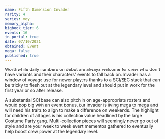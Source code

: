 ```yaml
---
name: Fifth Dimension Invader
rarity: 4
series: voy
memory_alpha:
bigbook_tier: 6
events: 16
in_portal: true
date: 07/10/2021
obtained: Event
mega: false
published: true
---
```


Worthwhile daily numbers on debut are always welcome for crew who don't have variants and their characters' events to fall back on. Invader has a window of voyage use for newer players thanks to a SCI/SEC stack that can be tricky to flesh out at the legendary level and should put in work for the first year or so after release.

A substantial SCI base can also pitch in on age-appropriate rosters and would pop big with an event bonus, but Invader is living mega to mega and will need his traits to align to make a difference on weekends. The highlight for children of all ages is his collection value headlined by the large Costume Party gang. Multi-collection pieces will seemingly never go out of style and are your week to week event mementos gathered to eventually help boost crew power at the legendary level.
